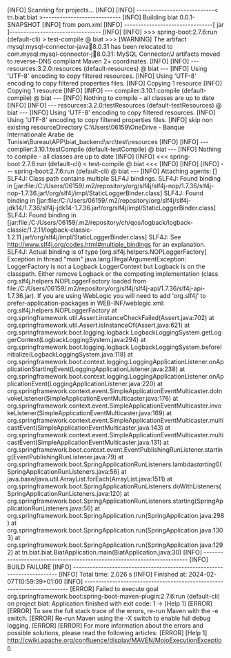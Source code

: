 [INFO] Scanning for projects...
[INFO] 
[INFO] ----------------------------< tn.biat:biat >----------------------------
[INFO] Building biat 0.0.1-SNAPSHOT
[INFO]   from pom.xml
[INFO] --------------------------------[ jar ]---------------------------------
[INFO] 
[INFO] >>> spring-boot:2.7.6:run (default-cli) > test-compile @ biat >>>
[WARNING] The artifact mysql:mysql-connector-java:jar:8.0.31 has been relocated to com.mysql:mysql-connector-j:jar:8.0.31: MySQL Connector/J artifacts moved to reverse-DNS compliant Maven 2+ coordinates.
[INFO] 
[INFO] --- resources:3.2.0:resources (default-resources) @ biat ---
[INFO] Using 'UTF-8' encoding to copy filtered resources.
[INFO] Using 'UTF-8' encoding to copy filtered properties files.
[INFO] Copying 1 resource
[INFO] Copying 1 resource
[INFO] 
[INFO] --- compiler:3.10.1:compile (default-compile) @ biat ---
[INFO] Nothing to compile - all classes are up to date
[INFO]
[INFO] --- resources:3.2.0:testResources (default-testResources) @ biat ---
[INFO] Using 'UTF-8' encoding to copy filtered resources.
[INFO] Using 'UTF-8' encoding to copy filtered properties files.
[INFO] skip non existing resourceDirectory C:\Users\06159\OneDrive - Banque Internationale Arabe de Tunisie\Bureau\APP\biat_backend\src\test\resources
[INFO]
[INFO] --- compiler:3.10.1:testCompile (default-testCompile) @ biat ---
[INFO] Nothing to compile - all classes are up to date
[INFO]
[INFO] <<< spring-boot:2.7.6:run (default-cli) < test-compile @ biat <<<
[INFO]
[INFO]
[INFO] --- spring-boot:2.7.6:run (default-cli) @ biat ---
[INFO] Attaching agents: []
SLF4J: Class path contains multiple SLF4J bindings.
SLF4J: Found binding in [jar:file:/C:/Users/06159/.m2/repository/org/slf4j/slf4j-nop/1.7.36/slf4j-nop-1.7.36.jar!/org/slf4j/impl/StaticLoggerBinder.class]
SLF4J: Found binding in [jar:file:/C:/Users/06159/.m2/repository/org/slf4j/slf4j-jdk14/1.7.36/slf4j-jdk14-1.7.36.jar!/org/slf4j/impl/StaticLoggerBinder.class]
SLF4J: Found binding in [jar:file:/C:/Users/06159/.m2/repository/ch/qos/logback/logback-classic/1.2.11/logback-classic-1.2.11.jar!/org/slf4j/impl/StaticLoggerBinder.class]
SLF4J: See http://www.slf4j.org/codes.html#multiple_bindings for an explanation.
SLF4J: Actual binding is of type [org.slf4j.helpers.NOPLoggerFactory]
Exception in thread "main" java.lang.IllegalArgumentException: LoggerFactory is not a Logback LoggerContext but Logback is on the classpath. Either remove Logback or the competing implementation (class org.slf4j.helpers.NOPLoggerFactory loaded from file:/C:/Users/06159/.m2/repository/org/slf4j/slf4j-api/1.7.36/slf4j-api-1.7.36.jar). If you are using WebLogic you will need to add 'org.slf4j' to prefer-application-packages in WEB-INF/weblogic.xml: 
org.slf4j.helpers.NOPLoggerFactory
        at org.springframework.util.Assert.instanceCheckFailed(Assert.java:702)
        at org.springframework.util.Assert.isInstanceOf(Assert.java:621)
        at org.springframework.boot.logging.logback.LogbackLoggingSystem.getLoggerContext(LogbackLoggingSystem.java:294)
        at org.springframework.boot.logging.logback.LogbackLoggingSystem.beforeInitialize(LogbackLoggingSystem.java:118)
        at org.springframework.boot.context.logging.LoggingApplicationListener.onApplicationStartingEvent(LoggingApplicationListener.java:238)
        at org.springframework.boot.context.logging.LoggingApplicationListener.onApplicationEvent(LoggingApplicationListener.java:220)
        at org.springframework.context.event.SimpleApplicationEventMulticaster.doInvokeListener(SimpleApplicationEventMulticaster.java:176)
        at org.springframework.context.event.SimpleApplicationEventMulticaster.invokeListener(SimpleApplicationEventMulticaster.java:169)
        at org.springframework.context.event.SimpleApplicationEventMulticaster.multicastEvent(SimpleApplicationEventMulticaster.java:143)
        at org.springframework.context.event.SimpleApplicationEventMulticaster.multicastEvent(SimpleApplicationEventMulticaster.java:131)
        at org.springframework.boot.context.event.EventPublishingRunListener.starting(EventPublishingRunListener.java:79)
        at org.springframework.boot.SpringApplicationRunListeners.lambda$starting$0(SpringApplicationRunListeners.java:56)
        at java.base/java.util.ArrayList.forEach(ArrayList.java:1511)
        at org.springframework.boot.SpringApplicationRunListeners.doWithListeners(SpringApplicationRunListeners.java:120)
        at org.springframework.boot.SpringApplicationRunListeners.starting(SpringApplicationRunListeners.java:56)
        at org.springframework.boot.SpringApplication.run(SpringApplication.java:298)
        at org.springframework.boot.SpringApplication.run(SpringApplication.java:1303)
        at org.springframework.boot.SpringApplication.run(SpringApplication.java:1292)
        at tn.biat.biat.BiatApplication.main(BiatApplication.java:30)
[INFO] ------------------------------------------------------------------------
[INFO] BUILD FAILURE
[INFO] ------------------------------------------------------------------------
[INFO] Total time:  2.026 s
[INFO] Finished at: 2024-02-07T10:59:39+01:00
[INFO] ------------------------------------------------------------------------
[ERROR] Failed to execute goal org.springframework.boot:spring-boot-maven-plugin:2.7.6:run (default-cli) on project biat: Application finished with exit code: 1 -> [Help 1]
[ERROR]
[ERROR] To see the full stack trace of the errors, re-run Maven with the -e switch.
[ERROR] Re-run Maven using the -X switch to enable full debug logging.
[ERROR]
[ERROR] For more information about the errors and possible solutions, please read the following articles:
[ERROR] [Help 1] http://cwiki.apache.org/confluence/display/MAVEN/MojoExecutionException
